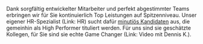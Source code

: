 Dank sorgfältig entwickelter Mitarbeiter und perfekt abgestimmter Teams erbringen wir für Sie kontinuierlich Top Leistungen auf Spitzenniveau. Unser eigener HR-Spezialist (Link: HR) sucht dafür [minutiös Kandidaten](/career) aus, die gemeinhin als High Performer tituliert werden. Für uns sind sie geschätzte Kollegen, für Sie sind sie echte Game Changer (Link: Video mit Dennis K.).
